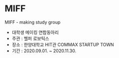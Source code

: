 # MIFF
MIFF - making study group
* 대학생 메이킹 연합동아리
* 주관 : 헬퍼 로보틱스
* 장소 : 한양대학교 HIT관 COMMAX STARTUP TOWN
* 기간 : 2020.09.01. ~ 2020.11.30.
